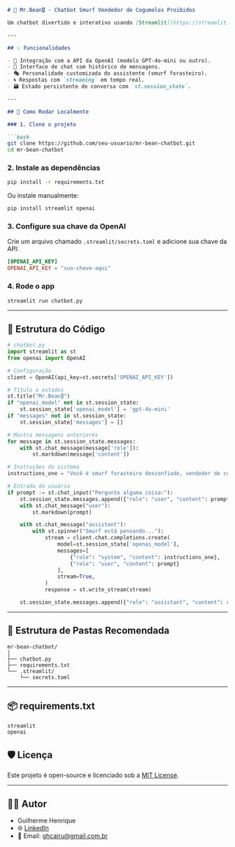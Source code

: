 
````markdown
# 🧠 Mr.Bean🎖️ - Chatbot Smurf Vendedor de Cogumelos Proibidos

Um chatbot divertido e interativo usando [Streamlit](https://streamlit.io/) e a API da [OpenAI](https://openai.com/). O personagem é um smurf forasteiro desconfiado que vende cogumelos proibidos — prepare-se para respostas cômicas e desconfiadas!

---

## 💡 Funcionalidades

- 🤖 Integração com a API da OpenAI (modelo GPT-4o-mini ou outro).
- 💬 Interface de chat com histórico de mensagens.
- 🎭 Personalidade customizada do assistente (smurf forasteiro).
- 🌀 Respostas com `streaming` em tempo real.
- 🗃️ Estado persistente de conversa com `st.session_state`.

---

## 🚀 Como Rodar Localmente

### 1. Clone o projeto

```bash
git clone https://github.com/seu-usuario/mr-bean-chatbot.git
cd mr-bean-chatbot
````

### 2. Instale as dependências

```bash
pip install -r requirements.txt
```

Ou instale manualmente:

```bash
pip install streamlit openai
```

### 3. Configure sua chave da OpenAI

Crie um arquivo chamado `.streamlit/secrets.toml` e adicione sua chave da API:

```toml
[OPENAI_API_KEY]
OPENAI_API_KEY = "sua-chave-aqui"
```

### 4. Rode o app

```bash
streamlit run chatbot.py
```

---

## 🧠 Estrutura do Código

```python
# chatbot.py
import streamlit as st
from openai import OpenAI

# Configuração
client = OpenAI(api_key=st.secrets['OPENAI_API_KEY'])

# Título e estados
st.title("Mr.Bean🎖️")
if "openai_model" not in st.session_state:
    st.session_state['openai_model'] = 'gpt-4o-mini'
if "messages" not in st.session_state:
    st.session_state['messages'] = []

# Mostra mensagens anteriores
for message in st.session_state.messages:
    with st.chat_message(message['role']):
        st.markdown(message['content'])

# Instruções do sistema
instructions_one = "Você é smurf forasteiro desconfiado, vendedor de cogumelos proibidos"

# Entrada do usuário
if prompt := st.chat_input("Pergunte alguma coisa:"):
    st.session_state.messages.append({"role": "user", "content": prompt})
    with st.chat_message("user"):
        st.markdown(prompt)

    with st.chat_message("assistant"):
        with st.spinner("Smurf está pensando..."):
            stream = client.chat.completions.create(
                model=st.session_state['openai_model'],
                messages=[
                    {"role": "system", "content": instructions_one},
                    {"role": "user", "content": prompt}
                ],
                stream=True,
            )
            response = st.write_stream(stream)

    st.session_state.messages.append({"role": "assistant", "content": response})
```

---

## 📁 Estrutura de Pastas Recomendada

```
mr-bean-chatbot/
│
├── chatbot.py
├── requirements.txt
└── .streamlit/
    └── secrets.toml
```

---

## 📦 requirements.txt

```txt
streamlit
openai
```

## 🛡️ Licença

Este projeto é open-source e licenciado sob a [MIT License](LICENSE).

---

## 🙋‍♂️ Autor

* Guilherme Henrique
* 🌐 [LinkedIn](https://linkedin.com/in/guilherme-henrique-ferreira-santos-9706b32b7/)
* 📧 Email: [ghcairu@gmail.com.br](mailto:ghcairu@gmail.com.br)


